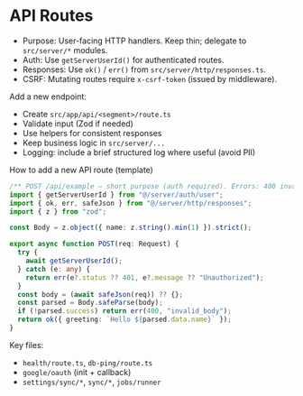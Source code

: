 # API Routes

- Purpose: User-facing HTTP handlers. Keep thin; delegate to `src/server/*` modules.
- Auth: Use `getServerUserId()` for authenticated routes.
- Responses: Use `ok()` / `err()` from `src/server/http/responses.ts`.
- CSRF: Mutating routes require `x-csrf-token` (issued by middleware).

Add a new endpoint:

- Create `src/app/api/<segment>/route.ts`
- Validate input (Zod if needed)
- Use helpers for consistent responses
- Keep business logic in `src/server/...`
- Logging: include a brief structured log where useful (avoid PII)

How to add a new API route (template)

```ts
/** POST /api/example — short purpose (auth required). Errors: 400 invalid_body, 401 Unauthorized */
import { getServerUserId } from "@/server/auth/user";
import { ok, err, safeJson } from "@/server/http/responses";
import { z } from "zod";

const Body = z.object({ name: z.string().min(1) }).strict();

export async function POST(req: Request) {
  try {
    await getServerUserId();
  } catch (e: any) {
    return err(e?.status ?? 401, e?.message ?? "Unauthorized");
  }
  const body = (await safeJson(req)) ?? {};
  const parsed = Body.safeParse(body);
  if (!parsed.success) return err(400, "invalid_body");
  return ok({ greeting: `Hello ${parsed.data.name}` });
}
```

Key files:

- `health/route.ts`, `db-ping/route.ts`
- `google/oauth` (init + callback)
- `settings/sync/*`, `sync/*`, `jobs/runner`
